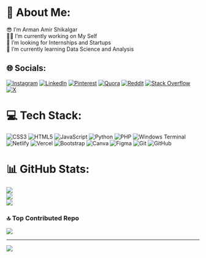 # 💫 About Me:
😎 I’m Arman Amir Shikalgar<br>👨‍💻 I’m currently working on My Self <br>👯 I’m looking for Internships and Startups<br>🌱 I’m currently learning Data Science and Analysis<br>


## 🌐 Socials:
[![Instagram](https://img.shields.io/badge/Instagram-%23E4405F.svg?logo=Instagram&logoColor=white)](https://instagram.com/__.arman.__.88) [![LinkedIn](https://img.shields.io/badge/LinkedIn-%230077B5.svg?logo=linkedin&logoColor=white)](https://www.linkedin.com/in/arman88/) [![Pinterest](https://img.shields.io/badge/Pinterest-%23E60023.svg?logo=Pinterest&logoColor=white)](https://pinterest.com/armanshikalgar01) [![Quora](https://img.shields.io/badge/Quora-%23B92B27.svg?logo=Quora&logoColor=white)](https://quora.com/profile/https://www.quora.com/profile/Arman-Shikalgar-4?ch=10&oid=1593423049&share=36afdd1f&srid=uY3HlI&target_type=user) [![Reddit](https://img.shields.io/badge/Reddit-%23FF4500.svg?logo=Reddit&logoColor=white)](https://reddit.com/user/Arman88s) [![Stack Overflow](https://img.shields.io/badge/-Stackoverflow-FE7A16?logo=stack-overflow&logoColor=white)](https://stackoverflow.com/users/21632206) [![X](https://img.shields.io/badge/X-black.svg?logo=X&logoColor=white)](https://x.com/armanlxl) 

# 💻 Tech Stack:
![CSS3](https://img.shields.io/badge/css3-%231572B6.svg?style=for-the-badge&logo=css3&logoColor=white) ![HTML5](https://img.shields.io/badge/html5-%23E34F26.svg?style=for-the-badge&logo=html5&logoColor=white) ![JavaScript](https://img.shields.io/badge/javascript-%23323330.svg?style=for-the-badge&logo=javascript&logoColor=%23F7DF1E) ![Python](https://img.shields.io/badge/python-3670A0?style=for-the-badge&logo=python&logoColor=ffdd54) ![PHP](https://img.shields.io/badge/php-%23777BB4.svg?style=for-the-badge&logo=php&logoColor=white) ![Windows Terminal](https://img.shields.io/badge/Windows%20Terminal-%234D4D4D.svg?style=for-the-badge&logo=windows-terminal&logoColor=white)  ![Netlify](https://img.shields.io/badge/netlify-%23000000.svg?style=for-the-badge&logo=netlify&logoColor=#00C7B7) ![Vercel](https://img.shields.io/badge/vercel-%23000000.svg?style=for-the-badge&logo=vercel&logoColor=white) ![Bootstrap](https://img.shields.io/badge/bootstrap-%238511FA.svg?style=for-the-badge&logo=bootstrap&logoColor=white)  ![Canva](https://img.shields.io/badge/Canva-%2300C4CC.svg?style=for-the-badge&logo=Canva&logoColor=white) ![Figma](https://img.shields.io/badge/figma-%23F24E1E.svg?style=for-the-badge&logo=figma&logoColor=white)  ![Git](https://img.shields.io/badge/git-%23F05033.svg?style=for-the-badge&logo=git&logoColor=white) ![GitHub](https://img.shields.io/badge/github-%23121011.svg?style=for-the-badge&logo=github&logoColor=white)
# 📊 GitHub Stats:
![](https://github-readme-stats.vercel.app/api?username=Arman1263&theme=onedark&hide_border=false&include_all_commits=true&count_private=false)<br/>
![](https://github-readme-streak-stats.herokuapp.com/?user=Arman1263&theme=onedark&hide_border=false)<br/>
![](https://github-readme-stats.vercel.app/api/top-langs/?username=Arman1263&theme=onedark&hide_border=false&include_all_commits=true&count_private=false&layout=compact)

### 🔝 Top Contributed Repo
![](https://github-contributor-stats.vercel.app/api?username=Arman1263&limit=5&theme=onedark&combine_all_yearly_contributions=true)

---
[![](https://visitcount.itsvg.in/api?id=Arman1263&icon=1&color=13)](https://visitcount.itsvg.in)

<!-- Proudly created with GPRM ( https://gprm.itsvg.in ) -->
